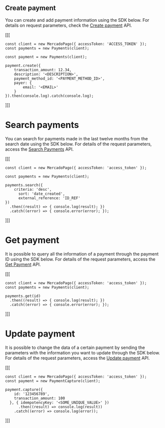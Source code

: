 ## Create payment

You can create and add payment information using the SDK below. For details on request parameters, check the [Create payment](/developers/en/reference/payments/_payments/post) API.

[[[
```node
const client = new MercadoPago({ accessToken: 'ACCESS_TOKEN' });
const payments = new Payments(client);

const payment = new Payments(client);

payment.create({
	transaction_amount: 12.34,
	description: '<DESCRIPTION>',
	payment_method_id: '<PAYMENT_METHOD_ID>',
	payer: {
		email: '<EMAIL>'
	}
}).then(console.log).catch(console.log);
```
]]]

# Search payments

You can search for payments made in the last twelve months from the search date using the SDK below. For details of the request parameters, access the [Search Payments](https://www.mercadopago[FAKER][URL][DOMAIN]/developers/en/reference/payments/_payments_search/get) API.

[[[
```node
const client = new MercadoPago({ accessToken: 'access_token' });

const payments = new Payments(client);

payments.search({
	criteria: 'desc',
      sort: 'date_created',
      external_reference: 'ID_REF'
})
  .then((result) => { console.log(result); })
  .catch((error) => { console.error(error); });
```
]]]

# Get payment

It is possible to query all the information of a payment through the payment ID using the SDK below. For details of the request parameters, access the [Get Payment](/developers/en/reference/payments/_payments_id/get) API.

[[[
```node
const client = new MercadoPago({ accessToken: 'access_token' });
const payments = new Payments(client);

payments.get(id)
  .then((result) => { console.log(result); })
  .catch((error) => { console.error(error); });
```
]]]

# Update payment

It is possible to change the data of a certain payment by sending the parameters with the information you want to update through the SDK below. For details of the request parameters, access the [Update payment](/developers/en/reference/payments/_payments_id/put) API.

[[[
```node
const client = new MercadoPago({ accessToken: 'access_token' });
const payment = new PaymentCapture(client);

payment.capture({
    id: '123456789',
    transaction_amount: 100
  }, { idempotencyKey: '<SOME_UNIQUE_VALUE>' })
      .then((result) => console.log(result))
	.catch((error) => console.log(error));
```
]]]